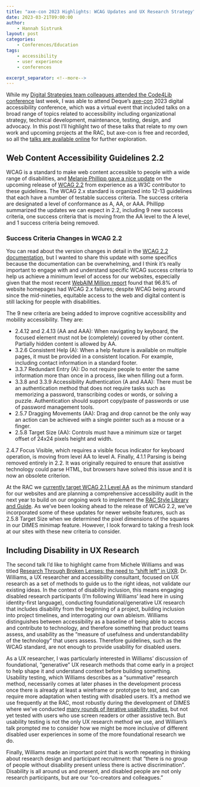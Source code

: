 ```yaml
---
title: "axe-con 2023 Highlights: WCAG Updates and UX Research Strategy"
date: 2023-03-21T09:00:00
author:
    - Hannah Sistrunk
layout: post
categories:
    - Conferences/Education
tags:
    - accessibility
    - user experience
    - conferences

excerpt_separator: <!--more-->
---
```


While my [Digital Strategies team colleagues attended the Code4Lib conference](https://blog.rockarch.org/Code4Lib-Taking-Stock-Slowing-Down) last week, I was able to attend Deque’s [axe-con](https://www.deque.com/axe-con/) 2023 digital accessibility conference, which was a virtual event that included talks on a broad range of topics related to accessibility including organizational strategy, technical development, maintenance, testing, design, and advocacy. In this post I’ll highlight two of these talks that relate to my own work and upcoming projects at the RAC, but axe-con is free and recorded, so all the [talks are available online](https://www.deque.com/axe-con/schedule/) for further exploration.

<!--more-->

## Web Content Accessibility Guidelines 2.2

WCAG is a standard to make web content accessible to people with a wide range of disabilities, and [Melanie Phillipp gave a nice update](https://www.deque.com/axe-con/sessions/wcag-2-2-and-3-0-update/ ) on the upcoming release of [WCAG 2.2](https://www.w3.org/WAI/standards-guidelines/wcag/) from experience as a W3C contributor to these guidelines. The WCAG 2.x standard is organized into 12-13 guidelines that each have a number of testable success criteria. The success criteria are designated a level of conformance as A, AA, or AAA. Phillipp summarized the updates we can expect in 2.2, including 9 new success criteria, one success criteria that is moving from the AA level to the A level, and 1 success criteria being removed.

### Success Criteria Changes in WCAG 2.2

You can read about the version changes in detail in the [WCAG 2.2 documentation](https://www.w3.org/WAI/standards-guidelines/wcag/new-in-22/), but I wanted to share this update with some specifics because the documentation can be overwhelming, and I think it’s really important to engage with and understand specific WCAG success criteria to help us achieve a minimum level of access for our websites, especially given that the most recent [WebAIM Million report](https://webaim.org/projects/million/) found that 96.8% of website homepages had WCAG 2.x failures; despite WCAG being around since the mid-nineties, equitable access to the web and digital content is still lacking for people with disabilities.

The 9 new criteria are being added to improve cognitive accessibility and mobility accessibility. They are:

- 2.4.12 and 2.4.13 (AA and AAA): When navigating by keyboard, the focused element must not be (completely) covered by other content. Partially hidden content is allowed by AA.
- 3.2.6 Consistent Help (A): When a help feature is available on multiple pages, it must be provided in a consistent location. For example, including contact information in a standard footer.
- 3.3.7 Redundant Entry (A): Do not require people to enter the same information more than once in a process, like when filling out a form.
- 3.3.8 and 3.3.9 Accessibility Authentication (A and AAA): There must be an authentication method that does not require tasks such as memorizing a password, transcribing codes or words, or solving a puzzle. Authentication should support copy/paste of passwords or use of password management tools.
- 2.5.7 Dragging Movements (AA): Drag and drop cannot be the only way an action can be achieved with a single pointer such as a mouse or a finger.
- 2.5.8 Target Size (AA): Controls must have a minimum size or target offset of 24x24 pixels height and width.

2.4.7 Focus Visible, which requires a visible focus indicator for keyboard operation, is moving from level AA to level A. Finally, 4.1.1 Parsing is being removed entirely in 2.2. It was originally required to ensure that assistive technology could parse HTML, but browsers have solved this issue and it is now an obsolete criterion.

At the RAC we [currently target WCAG 2.1 Level AA](https://rockarch.org/about-us/accessibility/#digital-space) as the minimum standard for our websites and are planning a comprehensive accessibility audit in the next year to build on our ongoing work to implement the [RAC Style Library and Guide](https://blog.rockarch.org/style-library-and-guide). As we’ve been looking ahead to the release of WCAG 2.2, we’ve incorporated some of these updates for newer website features, such as 2.5.8 Target Size when we determined the pixel dimensions of the squares in our DIMES minimap feature. However, I look forward to taking a fresh look at our sites with these new criteria to consider.

## Including Disability in UX Research

The second talk I’d like to highlight came from Michele Williams and was titled [Research Through Broken Lenses: the need to “shift left” in UXR](https://www.deque.com/axe-con/sessions/research-through-broken-lenses-the-need-to-shift-left-in-ux-research/). Dr. Williams, a UX researcher and accessibility consultant, focused on UX research as a set of methods to guide us to the right ideas, not validate our existing ideas. In the context of disability inclusion, this means engaging disabled research participants (I’m following Williams’ lead here in using identity-first language), conducting foundational/generative UX research that includes disability from the beginning of a project, building inclusion into project timelines, and interrogating our own ableism. Williams distinguishes between accessibility as a baseline of being able to access and contribute to technology, and therefore something that product teams assess, and usability as the “measure of usefulness and understandability of the technology” that users assess. Therefore guidelines, such as the WCAG standard, are not enough to provide usability for disabled users.

As a UX researcher, I was particularly interested in Williams’ discussion of foundational, “generative” UX research methods that come early in a project to help shape it and understand context before building something. Usability testing, which Williams describes as a “summative” research method, necessarily comes at later phases in the development process once there is already at least a wireframe or prototype to test, and can require more adaptation when testing with disabled users. It’s a method we use frequently at the RAC, most robustly during the development of DIMES where we’ve conducted [many rounds of iterative usability studies](https://blog.rockarch.org/dimes-ux), but not yet tested with users who use screen readers or other assistive tech. But usability testing is not the only UX research method we use, and William’s talk prompted me to consider how we might be more inclusive of different disabled user experiences in some of the more foundational research we do.

Finally, Williams made an important point that is worth repeating in thinking about research design and participant recruitment: that “there is no group of people without disability present unless there is active discrimination”. Disability is all around us and present, and disabled people are not only research participants, but are our “co-creators and colleagues.”

